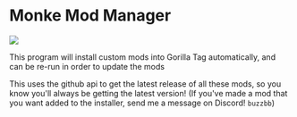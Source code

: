 # Monke Mod Manager
![](https://media.discordapp.net/attachments/871926535588835360/1156739972246814851/image.png?ex=6516118c&is=6514c00c&hm=2cc2d28b6570183256eef11220e2d04071b75af1e03c040004d15a09e9bad0ea&=)



This program will install custom mods into Gorilla Tag automatically, and can be re-run in order to update the mods

This uses the github api to get the latest release of all these mods, so you know you'll always be getting the latest version!
(If you've made a mod that you want added to the installer, send me a message on Discord! `buzzbb`)
